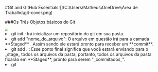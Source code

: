 #Git and GitHub Essentials![](C:\Users\Matheus\OneDrive\Área de Trabalho\git-cover.png)

###Os Três Objetos básicos do Git

<img src="C:\Users\Matheus\OneDrive\Área de Trabalho\git-objects.png" style="zoom:50%;" />



<li> git init : Irá inicializar um repositório do git em sua pasta.

<li> git add "nome_do_arquivo": O arquivo em questão irá para a camada **Staged** . Assim sendo ele estará pronto para receber um **commit**.

<li> git add . : Esse ponto final significa que você estará enviando para o _stage_ todos os arquivos da pasta, portanto, todos os arquivos da pasta ficarão em **Staged**, pronto para serem "_commitados_".

<li> git